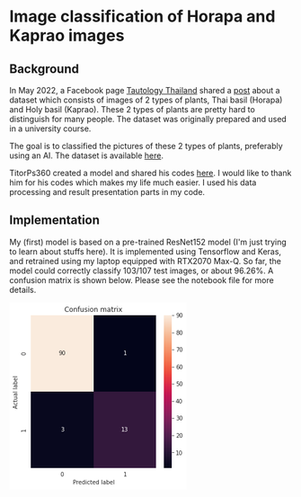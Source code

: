# Image classification of Horapa and Kaprao images

## Background
In May 2022, a Facebook page [Tautology Thailand](https://web.facebook.com/tautologyai/) shared a [post](https://web.facebook.com/tautologyai/posts/pfbid0vmPVLLuwsZGjNogQrwaWUinSJnhrPK1de6sFfvLJotYzTsMaBuDdXq2jktMbUictl) about a dataset which consists of images of 2 types of plants, Thai basil (Horapa) and Holy basil (Kaprao). These 2 types of plants are pretty hard to distinguish for many people. The dataset was originally prepared and used in a university course.

The goal is to classified the pictures of these 2 types of plants, preferably using an AI. The dataset is available [here](https://github.com/TAUTOLOGY-EDUCATION/DATASET/tree/main/HorapaVsKaprao).

TitorPs360 created a model and shared his codes [here](https://github.com/TitorPs360/horapa-vs-kaprao). I would like to thank him for his codes which makes my life much easier. I used his data processing and result presentation parts in my code.

## Implementation
My (first) model is based on a pre-trained ResNet152 model (I'm just trying to learn about stuffs here). It is implemented using Tensorflow and Keras, and retrained using my laptop equipped with RTX2070 Max-Q. So far, the model could correctly classify 103/107 test images, or about 96.26%. A confusion matrix is shown below. Please see the notebook file for more details.

![confusion matrix](https://github.com/pkhamchuai/horapa-kaprao-classification/raw/main/fig/output.png)
